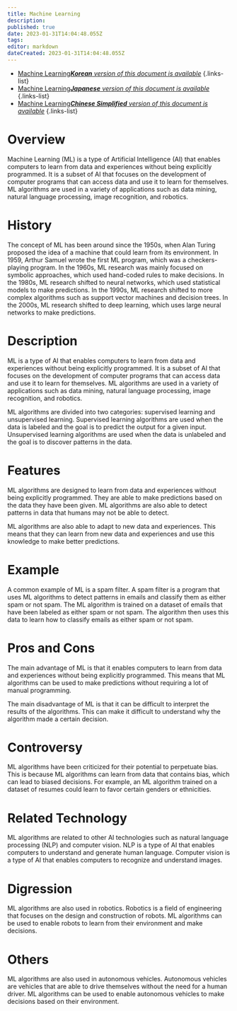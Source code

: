 ```yaml
---
title: Machine Learning
description: 
published: true
date: 2023-01-31T14:04:48.055Z
tags: 
editor: markdown
dateCreated: 2023-01-31T14:04:48.055Z
---
```


- [Machine Learning***Korean** version of this document is available*](/ko/Knowledge-base/Dictionary/machine-learning)
{.links-list}
- [Machine Learning***Japanese** version of this document is available*](/ja/Knowledge-base/Dictionary/machine-learning)
{.links-list}
- [Machine Learning***Chinese Simplified** version of this document is available*](/zh/Knowledge-base/Dictionary/machine-learning)
{.links-list}


# Overview
Machine Learning (ML) is a type of Artificial Intelligence (AI) that enables computers to learn from data and experiences without being explicitly programmed. It is a subset of AI that focuses on the development of computer programs that can access data and use it to learn for themselves. ML algorithms are used in a variety of applications such as data mining, natural language processing, image recognition, and robotics.

# History
The concept of ML has been around since the 1950s, when Alan Turing proposed the idea of a machine that could learn from its environment. In 1959, Arthur Samuel wrote the first ML program, which was a checkers-playing program. In the 1960s, ML research was mainly focused on symbolic approaches, which used hand-coded rules to make decisions. In the 1980s, ML research shifted to neural networks, which used statistical models to make predictions. In the 1990s, ML research shifted to more complex algorithms such as support vector machines and decision trees. In the 2000s, ML research shifted to deep learning, which uses large neural networks to make predictions.

# Description
ML is a type of AI that enables computers to learn from data and experiences without being explicitly programmed. It is a subset of AI that focuses on the development of computer programs that can access data and use it to learn for themselves. ML algorithms are used in a variety of applications such as data mining, natural language processing, image recognition, and robotics.

ML algorithms are divided into two categories: supervised learning and unsupervised learning. Supervised learning algorithms are used when the data is labeled and the goal is to predict the output for a given input. Unsupervised learning algorithms are used when the data is unlabeled and the goal is to discover patterns in the data.

# Features
ML algorithms are designed to learn from data and experiences without being explicitly programmed. They are able to make predictions based on the data they have been given. ML algorithms are also able to detect patterns in data that humans may not be able to detect.

ML algorithms are also able to adapt to new data and experiences. This means that they can learn from new data and experiences and use this knowledge to make better predictions.

# Example
A common example of ML is a spam filter. A spam filter is a program that uses ML algorithms to detect patterns in emails and classify them as either spam or not spam. The ML algorithm is trained on a dataset of emails that have been labeled as either spam or not spam. The algorithm then uses this data to learn how to classify emails as either spam or not spam.

# Pros and Cons
The main advantage of ML is that it enables computers to learn from data and experiences without being explicitly programmed. This means that ML algorithms can be used to make predictions without requiring a lot of manual programming.

The main disadvantage of ML is that it can be difficult to interpret the results of the algorithms. This can make it difficult to understand why the algorithm made a certain decision.

# Controversy
ML algorithms have been criticized for their potential to perpetuate bias. This is because ML algorithms can learn from data that contains bias, which can lead to biased decisions. For example, an ML algorithm trained on a dataset of resumes could learn to favor certain genders or ethnicities.

# Related Technology
ML algorithms are related to other AI technologies such as natural language processing (NLP) and computer vision. NLP is a type of AI that enables computers to understand and generate human language. Computer vision is a type of AI that enables computers to recognize and understand images.

# Digression
ML algorithms are also used in robotics. Robotics is a field of engineering that focuses on the design and construction of robots. ML algorithms can be used to enable robots to learn from their environment and make decisions.

# Others
ML algorithms are also used in autonomous vehicles. Autonomous vehicles are vehicles that are able to drive themselves without the need for a human driver. ML algorithms can be used to enable autonomous vehicles to make decisions based on their environment.